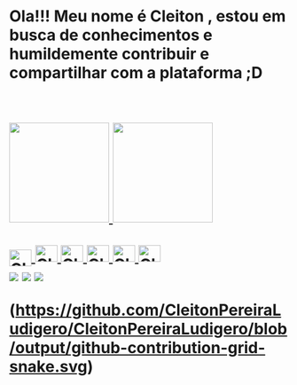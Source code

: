 <h1>Ola!!! Meu nome é Cleiton , estou em busca de conhecimentos e humildemente contribuir e compartilhar com a plataforma ;D<h1><br>
<div align="left">
  <a href="https://github.com/CleitonPereiraLudigero">
  <img height="180em" src="https://github-readme-stats.vercel.app/api?username=CleitonPereiraLudigero&show_icons=true&theme=tokyonight&include_all_commits=true&count_private=true"/>
  <img height="180em" src="https://github-readme-stats.vercel.app/api/top-langs/?username=CleitonPereiraLudigero&layout=compact&langs_count=7&theme=tokyonight"/>
</div>


</div>
<div style="display: inline_block"><br>
 
  <img align="center" alt="Cleiton" height="30" width="40" src="https://cdn.jsdelivr.net/gh/devicons/devicon/icons/php/php-original.svg" />
  <img aling="center" alt="Cleiton" height="30" width="40" src="https://cdn.jsdelivr.net/gh/devicons/devicon/icons/vscode/vscode-original.svg" />
  <img aling="center" alt="Cleiton" height="30" width="40" src="https://cdn.jsdelivr.net/gh/devicons/devicon/icons/html5/html5-original.svg" />
  <img aling="center" alt="Cleiton" height="30" width="40" src="https://cdn.jsdelivr.net/gh/devicons/devicon/icons/python/python-original.svg" />
  <img aling="center" alt="Cleiton" height="30" width="40" src="https://cdn.jsdelivr.net/gh/devicons/devicon/icons/css3/css3-original-wordmark.svg" />             
  <img aling="center" alt="Cleiton" height="30" width="40" src="https://cdn.jsdelivr.net/gh/devicons/devicon/icons/mysql/mysql-original-wordmark.svg" />
          
  </div>


<div>
  <a href="Discord" target="_blank"><img src="https://img.shields.io/badge/Discord-7289DA?style=for-the-badge&logo=discord&logoColor=white" target="_blank"></a> 
  <a href = "cleiton:c.ludigero@gmail.com"><img src="https://img.shields.io/badge/-Gmail-%23333?style=for-the-badge&logo=gmail&logoColor=white" target="_blank"></a>
  <a href="https://www.linkedin.com/in/cleiton-pereira-ludigero-528815248/" target="_blank"><img src="https://img.shields.io/badge/-LinkedIn-%230077B5?style=for-the-badge&logo=linkedin&logoColor=white" target="_blank"></a> 
  
  (https://github.com/CleitonPereiraLudigero/CleitonPereiraLudigero/blob/output/github-contribution-grid-snake.svg)
  
  
  
